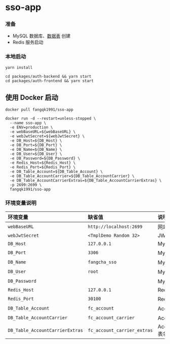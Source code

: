 # sso-app
### 准备
* MySQL 数据库、[数据表](https://github.com/fangqk1991/account-service/blob/master/schemas/account-service.sql) 创建
* Redis 服务启动

### 本地启动
```
yarn install

cd packages/auth-backend && yarn start
cd packages/auth-frontend && yarn start
```

## 使用 Docker 启动

```
docker pull fangqk1991/sso-app

docker run -d --restart=unless-stopped \
  --name sso-app \
  -e ENV=production \
  -e webBaseURL=${webBaseURL} \
  -e webJwtSecret=${webJwtSecret} \
  -e DB_Host=${DB_Host} \
  -e DB_Port=${DB_Port} \
  -e DB_Name=${DB_Name} \
  -e DB_User=${DB_User} \
  -e DB_Password=${DB_Password} \
  -e Redis_Host=${Redis_Host} \
  -e Redis_Port=${Redis_Port} \
  -e DB_Table_Account=${DB_Table_Account} \
  -e DB_Table_AccountCarrier=${DB_Table_AccountCarrier} \
  -e DB_Table_AccountCarrierExtras=${DB_Table_AccountCarrierExtras} \
  -p 2699:2699 \
  fangqk1991/sso-app
```

### 环境变量说明
| 环境变量 | 缺省值 | 说明 |
|:-------|:---|:---|
| `webBaseURL` | `http://localhost:2699` | 网站 baseURL |
| `webJwtSecret` | `<TmplDemo Random 32>` | JWT Secret |
| `DB_Host` | `127.0.0.1` | MySQL Host |
| `DB_Port` | `3306` | MySQL 端口 |
| `DB_Name` | `fangcha_sso` | MySQL 数据库名 |
| `DB_User` | `root` | MySQL 用户名 |
| `DB_Password` |  | MySQL 用户密码 |
| `Redis_Host` | `127.0.0.1` | Redis Host |
| `Redis_Port` | `30100` | Redis 端口 |
| `DB_Table_Account` | `fc_account` | Account 表名 |
| `DB_Table_AccountCarrier` | `fc_account_carrier` | AccountCarrier 表名 |
| `DB_Table_AccountCarrierExtras` | `fc_account_carrier_extras` | AccountCarrierExtras 表名 |
